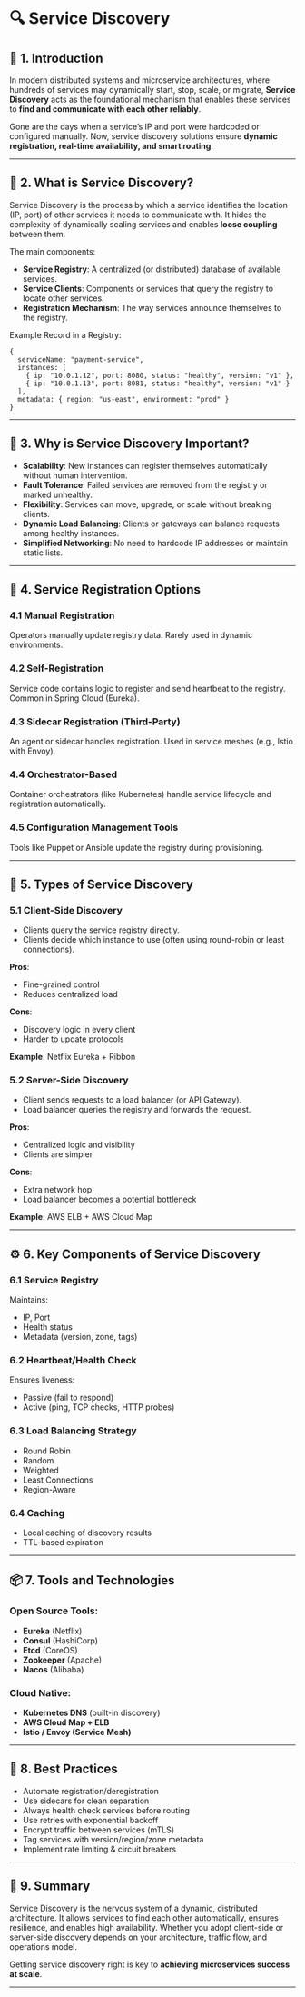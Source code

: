 # 🔍 **Service Discovery**

## 🧭 1. Introduction

In modern distributed systems and microservice architectures, where hundreds of services may dynamically start, stop, scale, or migrate, **Service Discovery** acts as the foundational mechanism that enables these services to **find and communicate with each other reliably**.

Gone are the days when a service’s IP and port were hardcoded or configured manually. Now, service discovery solutions ensure **dynamic registration, real-time availability, and smart routing**.

---

## 🧱 2. What is Service Discovery?

Service Discovery is the process by which a service identifies the location (IP, port) of other services it needs to communicate with. It hides the complexity of dynamically scaling services and enables **loose coupling** between them.

The main components:

- **Service Registry**: A centralized (or distributed) database of available services.
- **Service Clients**: Components or services that query the registry to locate other services.
- **Registration Mechanism**: The way services announce themselves to the registry.

Example Record in a Registry:

```
{
  serviceName: "payment-service",
  instances: [
    { ip: "10.0.1.12", port: 8080, status: "healthy", version: "v1" },
    { ip: "10.0.1.13", port: 8081, status: "healthy", version: "v1" }
  ],
  metadata: { region: "us-east", environment: "prod" }
}
```

---

## 🚀 3. Why is Service Discovery Important?

- **Scalability**: New instances can register themselves automatically without human intervention.
- **Fault Tolerance**: Failed services are removed from the registry or marked unhealthy.
- **Flexibility**: Services can move, upgrade, or scale without breaking clients.
- **Dynamic Load Balancing**: Clients or gateways can balance requests among healthy instances.
- **Simplified Networking**: No need to hardcode IP addresses or maintain static lists.

---

## 🧭 4. Service Registration Options

### 4.1 Manual Registration

Operators manually update registry data. Rarely used in dynamic environments.

### 4.2 Self-Registration

Service code contains logic to register and send heartbeat to the registry. Common in Spring Cloud (Eureka).

### 4.3 Sidecar Registration (Third-Party)

An agent or sidecar handles registration. Used in service meshes (e.g., Istio with Envoy).

### 4.4 Orchestrator-Based

Container orchestrators (like Kubernetes) handle service lifecycle and registration automatically.

### 4.5 Configuration Management Tools

Tools like Puppet or Ansible update the registry during provisioning.

---

## 🧭 5. Types of Service Discovery

### 5.1 Client-Side Discovery

- Clients query the service registry directly.
- Clients decide which instance to use (often using round-robin or least connections).

**Pros**:

- Fine-grained control
- Reduces centralized load

**Cons**:

- Discovery logic in every client
- Harder to update protocols

**Example**: Netflix Eureka + Ribbon

### 5.2 Server-Side Discovery

- Client sends requests to a load balancer (or API Gateway).
- Load balancer queries the registry and forwards the request.

**Pros**:

- Centralized logic and visibility
- Clients are simpler

**Cons**:

- Extra network hop
- Load balancer becomes a potential bottleneck

**Example**: AWS ELB + AWS Cloud Map

---

## ⚙️ 6. Key Components of Service Discovery

### 6.1 Service Registry

Maintains:

- IP, Port
- Health status
- Metadata (version, zone, tags)

### 6.2 Heartbeat/Health Check

Ensures liveness:

- Passive (fail to respond)
- Active (ping, TCP checks, HTTP probes)

### 6.3 Load Balancing Strategy

- Round Robin
- Random
- Weighted
- Least Connections
- Region-Aware

### 6.4 Caching

- Local caching of discovery results
- TTL-based expiration

---

## 📦 7. Tools and Technologies

### Open Source Tools:

- **Eureka** (Netflix)
- **Consul** (HashiCorp)
- **Etcd** (CoreOS)
- **Zookeeper** (Apache)
- **Nacos** (Alibaba)

### Cloud Native:

- **Kubernetes DNS** (built-in discovery)
- **AWS Cloud Map + ELB**
- **Istio / Envoy (Service Mesh)**

---

## 🧠 8. Best Practices

- Automate registration/deregistration
- Use sidecars for clean separation
- Always health check services before routing
- Use retries with exponential backoff
- Encrypt traffic between services (mTLS)
- Tag services with version/region/zone metadata
- Implement rate limiting & circuit breakers

---

## 🧾 9. Summary

Service Discovery is the nervous system of a dynamic, distributed architecture. It allows services to find each other automatically, ensures resilience, and enables high availability. Whether you adopt client-side or server-side discovery depends on your architecture, traffic flow, and operations model.

Getting service discovery right is key to **achieving microservices success at scale**.

---
